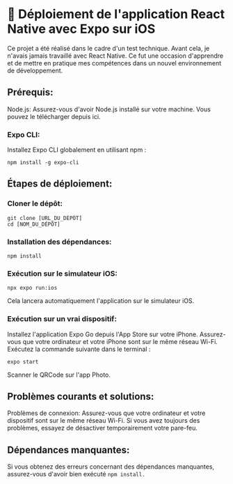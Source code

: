 # 🚀 Déploiement de l'application React Native avec Expo sur iOS

Ce projet a été réalisé dans le cadre d'un test technique. Avant cela, je n'avais jamais travaillé avec React Native. Ce fut une occasion d'apprendre et de mettre en pratique mes compétences dans un nouvel environnement de développement.

## Prérequis:
Node.js: Assurez-vous d'avoir Node.js installé sur votre machine. Vous pouvez le télécharger depuis ici.

### Expo CLI:
Installez Expo CLI globalement en utilisant npm :
```
npm install -g expo-cli
```

## Étapes de déploiement:
### Cloner le dépôt:
```
git clone [URL_DU_DÉPÔT]
cd [NOM_DU_DÉPÔT]
```
### Installation des dépendances:
```
npm install
```
### Exécution sur le simulateur iOS:
```
npx expo run:ios
```
Cela lancera automatiquement l'application sur le simulateur iOS.

### Exécution sur un vrai dispositif:

Installez l'application Expo Go depuis l'App Store sur votre iPhone.
Assurez-vous que votre ordinateur et votre iPhone sont sur le même réseau Wi-Fi.
Exécutez la commande suivante dans le terminal :
```
expo start
```
Scanner le QRCode sur l'app Photo.

## Problèmes courants et solutions:
Problèmes de connexion:
Assurez-vous que votre ordinateur et votre dispositif sont sur le même réseau Wi-Fi. Si vous avez toujours des problèmes, essayez de désactiver temporairement votre pare-feu.

## Dépendances manquantes:
Si vous obtenez des erreurs concernant des dépendances manquantes, assurez-vous d'avoir bien exécuté 
```npm install.```
